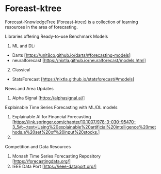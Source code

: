 # Foreast-ktree
Forecast-KnowledgeTree (Foreast-ktree) is a collection of learning resources in the area of forecasting.

Libraries offering Ready-to-use Benchmark Models
1. ML and DL: 
- Darts [https://unit8co.github.io/darts/#forecasting-models]
- neuralforecast [https://nixtla.github.io/neuralforecast/models.html]
2. Classical
- StatsForecast [https://nixtla.github.io/statsforecast/#models]

News and Area Updates
1. Alpha Signal [https://alphasignal.ai/]

Explainable Time Series Forecasting with ML/DL models
1. Explainable AI for Financial Forecasting [https://link.springer.com/chapter/10.1007/978-3-030-95470-3_5#:~:text=Using%20explainable%20artificial%20intelligence%20methods,a%20set%20of%20input%20stocks.]
2. 

Competition and Data Resources
1. Monash Time Series Forecasting Repository [https://forecastingdata.org/]
2. IEEE Data Port [https://ieee-dataport.org/]
